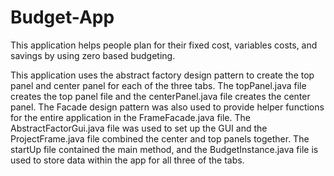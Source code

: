 # Budget-App
  This application helps people plan for their fixed cost, variables costs, and savings by using zero based budgeting.
  
  This application uses the abstract factory design pattern to create the top panel and center panel for each of the three tabs.  The topPanel.java file creates the top panel file and the centerPanel.java file creates the center panel.  The Facade design pattern was also used to provide helper functions for the entire application in the FrameFacade.java file.  The AbstractFactorGui.java file was used to set up the GUI and the ProjectFrame.java file combined the center and top panels together.  The startUp file contained the main method, and the BudgetInstance.java file is used to store data within the app for all three of the tabs.
